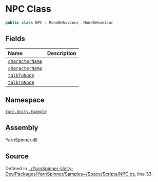 # NPC Class


```csharp
public class NPC : MonoBehaviour, MonoBehaviour
```



## Fields
|Name|Description|
|:---|:---|
|[`characterName`](/api/csharp/yarn.unity.example/npc.charactername.md)||
|[`characterName`](/api/csharp/yarn.unity.example/npc.charactername.md)||
|[`talkToNode`](/api/csharp/yarn.unity.example/npc.talktonode.md)||
|[`talkToNode`](/api/csharp/yarn.unity.example/npc.talktonode.md)||
## Namespace
[`Yarn.Unity.Example`](/api/csharp/yarn.unity.example/README.md)

## Assembly
YarnSpinner.dll

## Source
Defined in [../YarnSpinner-Unity-Dev/Packages/YarnSpinner/Samples~/Space/Scripts/NPC.cs](https://github.com/YarnSpinnerTool/YarnSpinner-Unity//blob/develop/Samples~/Space/Scripts/NPC.cs#L33), line 33.

